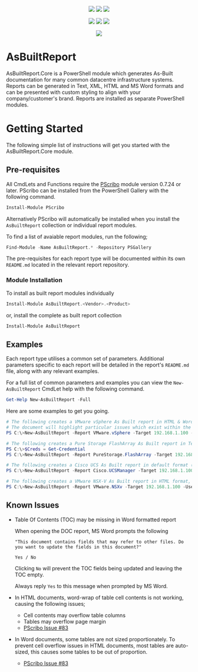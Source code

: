 <p align="center">
    <a href="https://www.powershellgallery.com/packages/AsBuiltReport.Core/" alt="PowerShell Gallery Version">
        <img src="https://img.shields.io/powershellgallery/v/AsBuiltReport.Core.svg" /></a>
    <a href="https://www.powershellgallery.com/packages/AsBuiltReport.Core/" alt="PS Gallery Downloads">
        <img src="https://img.shields.io/powershellgallery/dt/AsBuiltReport.Core.svg" /></a>
    <a href="https://www.powershellgallery.com/packages/AsBuiltReport.Core/" alt="PS Platform">
        <img src="https://img.shields.io/powershellgallery/p/AsBuiltReport.Core.svg" /></a>
</p>
<p align="center">
    <a href="https://github.com/AsBuiltReport/AsBuiltReport.Core/graphs/commit-activity" alt="GitHub Last Commit">
        <img src="https://img.shields.io/github/last-commit/AsBuiltReport/AsBuiltReport.Core/master.svg" /></a>
    <a href="https://raw.githubusercontent.com/AsBuiltReport/AsBuiltReport.Core/master/LICENSE" alt="GitHub License">
        <img src="https://img.shields.io/github/license/AsBuiltReport/AsBuiltReport.Core.svg" /></a>
    <a href="https://github.com/AsBuiltReport/AsBuiltReport.Core/graphs/contributors" alt="GitHub Contributors">
        <img src="https://img.shields.io/github/contributors/AsBuiltReport/AsBuiltReport.Core.svg"/></a>
</p>
<p align="center">
    <a href="https://twitter.com/AsBuiltReport" alt="Twitter">
            <img src="https://img.shields.io/twitter/follow/AsBuiltReport.svg?style=social"/></a>
</p>

# AsBuiltReport

AsBuiltReport.Core is a PowerShell module which generates As-Built documentation for many common datacentre
infrastructure systems. Reports can be generated in Text, XML, HTML and MS Word formats and can be presented with
custom styling to align with your company/customer's brand. Reports are installed as separate PowerShell modules.

# Getting Started

The following simple list of instructions will get you started with the AsBuiltReport.Core module.

## Pre-requisites

All CmdLets and Functions require the [PScribo](https://github.com/iainbrighton/PScribo) module version 0.7.24 or later.
PScribo can be installed from the PowerShell Gallery with the following command.

```powershell
Install-Module PScribo
```
Alternatively PScribo will automatically be installed when you install the `AsBuiltReport` collection or individual report modules.

To find a list of avaiable report modules, run the following;

```powershell
Find-Module -Name AsBuiltReport.* -Repository PSGallery
```

The pre-requisites for each report type will be documented within its own `README.md` located in the relevant report repository.

### Module Installation
To install as built report modules individually 
```powershell
Install-Module AsBuiltReport.<Vendor>.<Product>
```

or, install the complete as built report collection

```powershell
Install-Module AsBuiltReport
```

## Examples

Each report type utilises a common set of parameters. Additional parameters specific to each
report will be detailed in the report's `README.md` file, along with any relevant examples.

For a full list of common parameters and examples you can view the `New-AsBuiltReport` CmdLet help with the following command.

```powershell
Get-Help New-AsBuiltReport -Full
```

Here are some examples to get you going.

```powershell
# The following creates a VMware vSphere As Built report in HTML & Word formats.
# The document will highlight particular issues which exist within the environment by including the Healthchecks switch.
PS C:\>New-AsBuiltReport -Report VMware.vSphere -Target 192.168.1.100 -Username admin -Password admin -Format HTML,Word -EnableHealthCheck -OutputPath 'H:\Documents\'

# The following creates a Pure Storage FlashArray As Built report in Text format and appends a timestamp to the filename. It also uses stored credentials to connect to the system.
PS C:\>$Creds = Get-Credential
PS C:\>New-AsBuiltReport -Report PureStorage.FlashArray -Target 192.168.1.100 -Credential $Creds -Format Text -Timestamp -OutputPath 'H:\Documents\'

# The following creates a Cisco UCS As Built report in default format (Word) with a customised style.
PS C:\>New-AsBuiltReport -Report Cisco.UCSManager -Target 192.168.1.100 -Username admin -Password admin -StylePath 'C:\scripts\ACME.ps1' -OutputPath 'H:\Documents\'

# The following creates a VMware NSX-V As Built report in HTML format, using the configuration in the asbuilt.json file located in the C:\scripts\ folder.
PS C:\>New-AsBuiltReport -Report VMware.NSXv -Target 192.168.1.100 -Username admin -Password admin -Format HTML -AsBuiltConfigPath 'C:\scripts\asbuilt.json' -OutputPath 'H:\Documents\'
```

## Known Issues
- Table Of Contents (TOC) may be missing in Word formatted report

    When opening the DOC report, MS Word prompts the following 
    
    `"This document contains fields that may refer to other files. Do you want to update the fields in this document?"`
    
    `Yes / No`

    Clicking `No` will prevent the TOC fields being updated and leaving the TOC empty.

    Always reply `Yes` to this message when prompted by MS Word.

- In HTML documents, word-wrap of table cell contents is not working, causing the following issues;
  - Cell contents may overflow table columns
  - Tables may overflow page margin
  - [PScribo Issue #83](https://github.com/iainbrighton/PScribo/issues/83)

- In Word documents, some tables are not sized proportionately. To prevent cell overflow issues in HTML documents, most tables are auto-sized, this causes some tables to be out of proportion.
    
    - [PScribo Issue #83](https://github.com/iainbrighton/PScribo/issues/83)
